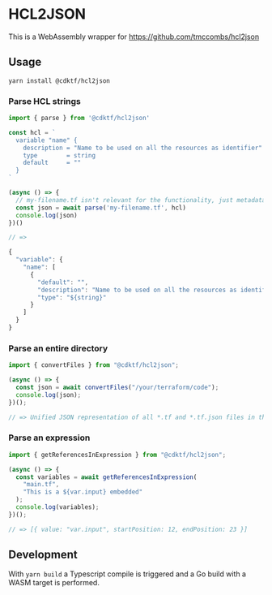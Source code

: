 # HCL2JSON

This is a WebAssembly wrapper for https://github.com/tmccombs/hcl2json

## Usage

```
yarn install @cdktf/hcl2json
```

### Parse HCL strings

```js
import { parse } from '@cdktf/hcl2json'

const hcl = `
  variable "name" {
    description = "Name to be used on all the resources as identifier"
    type        = string
    default     = ""
  }
`

(async () => {
  // my-filename.tf isn't relevant for the functionality, just metadata
  const json = await parse('my-filename.tf', hcl)
  console.log(json)
})()

// =>

{
  "variable": {
    "name": [
      {
        "default": "",
        "description": "Name to be used on all the resources as identifier",
        "type": "${string}"
      }
    ]
  }
}
```

### Parse an entire directory

```js
import { convertFiles } from "@cdktf/hcl2json";

(async () => {
  const json = await convertFiles("/your/terraform/code");
  console.log(json);
})();

// => Unified JSON representation of all *.tf and *.tf.json files in the given directory
```

### Parse an expression

```js
import { getReferencesInExpression } from "@cdktf/hcl2json";

(async () => {
  const variables = await getReferencesInExpression(
    "main.tf",
    "This is a ${var.input} embedded"
  );
  console.log(variables);
})();

// => [{ value: "var.input", startPosition: 12, endPosition: 23 }]
```

## Development

With `yarn build` a Typescript compile is triggered and a Go build with a WASM target is performed.
